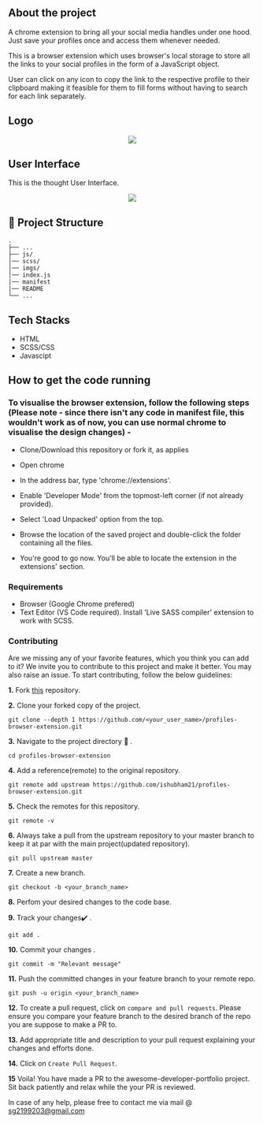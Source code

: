 ## About the project 

A chrome extension to bring all your social media handles under one hood. Just save your profiles once and access them whenever needed.

This is a browser extension which uses browser's local storage to store all the links to your social profiles in the form of a JavaScript object. 

User can click on any icon to copy the link to the respective profile to their clipboard making it feasible for them to fill forms without having to search for each link separately.

## Logo

<p align="center"><img src="https://github.com/ishubham21/profiles-browser-extension/blob/master/imgs/icon.png"></p>

## User Interface

This is the thought User Interface. 

<p align="center"><img src="https://github.com/ishubham21/profiles-browser-extension/blob/master/imgs/UI.png"></p>

## 🤷 Project Structure
    .
    ├── ...
    ├── js/
    │── scss/
    │── imgs/
    │── index.js
    |── manifest
    |── README
    └── ...

## Tech Stacks 
 * HTML
 * SCSS/CSS
 * Javascipt

## How to get the code running

### To visualise the browser extension, follow the following steps (Please note - since there isn't any code in manifest file, this wouldn't work as of now, you can use normal chrome to visualise the design changes) - 

 * Clone/Download this repository or fork it, as applies

 * Open chrome

 * In the address bar, type 'chrome://extensions'.

 * Enable 'Developer Mode' from the topmost-left corner (if not already provided).

 * Select 'Load Unpacked' option from the top.

 * Browse the location of the saved project and double-click the folder containing all the files.

 * You're good to go now. You'll be able to locate the extension in the extensions' section.

### Requirements

 * Browser (Google Chrome prefered)
 * Text Editor (VS Code required). Install 'Live SASS compiler' extension to work with SCSS.

### Contributing

Are we missing any of your favorite features, which you think you can add to it? We invite you to contribute to this project and make it better. You may also raise an issue.
To start contributing, follow the below guidelines: 

**1.**  Fork [this](https://github.com/ishubham21/profiles-browser-extension.git) repository.

**2.**  Clone your forked copy of the project.

```
git clone --depth 1 https://github.com/<your_user_name>/profiles-browser-extension.git
```

**3.** Navigate to the project directory :file_folder: .

```
cd profiles-browser-extension
```

**4.** Add a reference(remote) to the original repository.

```
git remote add upstream https://github.com/ishubham21/profiles-browser-extension.git 
```

**5.** Check the remotes for this repository.

```
git remote -v
```

**6.** Always take a pull from the upstream repository to your master branch to keep it at par with the main project(updated repository).

```
git pull upstream master
```

**7.** Create a new branch.

```
git checkout -b <your_branch_name>
```

**8.** Perfom your desired changes to the code base.

**9.** Track your changes:heavy_check_mark: .

```
git add . 
```

**10.** Commit your changes .

```
git commit -m "Relevant message"
```

**11.** Push the committed changes in your feature branch to your remote repo.

```
git push -u origin <your_branch_name>
```

**12.** To create a pull request, click on `compare and pull requests`. Please ensure you compare your feature branch to the desired branch of the repo you are suppose to make a PR to.


**13.** Add appropriate title and description to your pull request explaining your changes and efforts done.


**14.** Click on `Create Pull Request`.


**15** Voila! You have made a PR to the awesome-developer-portfolio project. Sit back patiently and relax while the your PR is reviewed. 

 In case of any help, please free to contact me via mail @ sg2199203@gmail.com 